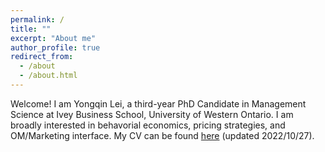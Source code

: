 ```yaml
---
permalink: /
title: ""
excerpt: "About me"
author_profile: true
redirect_from: 
  - /about
  - /about.html
---
```


Welcome! I am Yongqin Lei, a third-year PhD Candidate in Management Science at Ivey Business School, University of Western Ontario. I am broadly interested in behavorial economics, pricing strategies, and OM/Marketing interface. My CV can be found [here](https://drive.google.com/file/d/1yWdcFfOvjGqS8gTLs54xdv-nIFvGxv63/view?usp=sharing) (updated 2022/10/27). 





